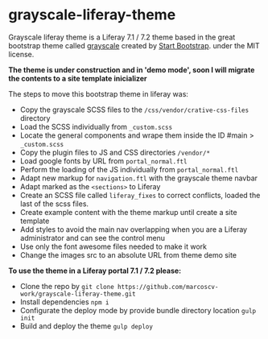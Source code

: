 # grayscale-liferay-theme

Grayscale liferay theme is a Liferay 7.1 / 7.2 theme based in the great bootstrap theme called [grayscale](https://github.com/BlackrockDigital/startbootstrap-grayscale) created by [Start Bootstrap](http://startbootstrap.com/). under the MIT license.

__The theme is under construction and in 'demo mode', soon I will migrate the contents to a site template inicializer__

The steps to move this bootstrap theme in liferay was:

- Copy the grayscale SCSS files to the `/css/vendor/crative-css-files` directory
- Load the SCSS individually from `_custom.scss`
- Locate the general components and wrape them inside the ID #main > `_custom.scss`
- Copy the plugin files to JS and CSS directories `/vendor/*`
- Load google fonts by URL from `portal_normal.ftl`
- Perform the loading of the JS individually from `portal_normal.ftl`
- Adapt new markup for `navigation.ftl` with the grayscale theme navbar
- Adapt marked as the `<sections>` to Liferay
- Create an SCSS file called `liferay_fixes` to correct conflicts, loaded the last of the scss files.
- Create example content with the theme markup until create a site template
- Add styles to avoid the main nav overlapping when you are a Liferay administrator and can see the control menu
- Use only the font awesome files needed to make it work
- Change the images src to an absolute URL from theme demo site


__To use the theme in a Liferay portal 7.1 / 7.2 please:__

- Clone the repo by `git clone https://github.com/marcoscv-work/grayscale-liferay-theme.git`
- Install dependencies `npm i`
- Configurate the deploy mode by provide bundle directory location `gulp init`
- Build and deploy the theme `gulp deploy`